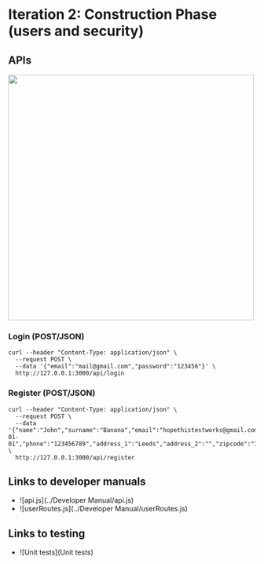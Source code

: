 # Iteration 2: Construction Phase (users and security)

## APIs

<img width="500px" src="https://gitlab.com/joejeffcock/comp2913_sep/-/wikis/uploads/255e5e77db5fea0c5a0c536e4d6c8d17/3riv1y.jpg" />

<h3>Login (POST/JSON)</h3>

```
curl --header "Content-Type: application/json" \
  --request POST \
  --data '{"email":"mail@gmail.com","password":"123456"}' \
  http://127.0.0.1:3000/api/login
```

<h3>Register (POST/JSON)</h3>

```
curl --header "Content-Type: application/json" \
  --request POST \
  --data '{"name":"John","surname":"Banana","email":"hopethistestworks@gmail.com","birth":"2000-01-01","phone":"123456789","address_1":"Leeds","address_2":"","zipcode":"1234","city":"Leeds","password":"hellohello","confirm_password":"hellohello"}' \
  http://127.0.0.1:3000/api/register
```

## Links to developer manuals
* ![api.js](../Developer Manual/api.js)
* ![userRoutes.js](../Developer Manual/userRoutes.js)

## Links to testing
* ![Unit tests](Unit tests)